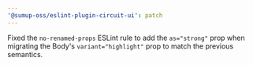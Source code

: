 ```yaml
---
'@sumup-oss/eslint-plugin-circuit-ui': patch
---
```


Fixed the `no-renamed-props` ESLint rule to add the `as="strong"` prop when migrating the Body's `variant="highlight"` prop to match the previous semantics.
